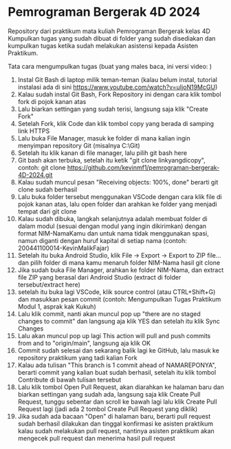 # Pemrograman Bergerak 4D 2024
Repository dari praktikum mata kuliah Pemrograman Bergerak kelas 4D
Kumpulkan tugas yang sudah dibuat di folder yang sudah disediakan dan kumpulkan tugas ketika sudah melakukan asistensi kepada Asisten Praktikum.

Tata cara mengumpulkan tugas (buat yang males baca, ini versi video: )
1. Instal Git Bash di laptop milik teman-teman (kalau belum instal, tutorial instalasi ada di sini  https://www.youtube.com/watch?v=uIjoN19McGU)
2. Kalau sudah instal Git Bash, Fork Repository ini dengan cara klik tombol fork di pojok kanan atas
3. Lalu biarkan settingan yang sudah terisi, langsung saja klik "Create Fork"
4. Setelah Fork, klik Code dan klik tombol copy yang berada di samping link HTTPS
5. Lalu buka File Manager, masuk ke folder di mana kalian ingin menyimpan repository Git (misalnya C:\Git)
6. Setelah itu klik kanan di file manager, lalu pilih git bash here
7. Git bash akan terbuka, setelah itu ketik "git clone linkyangdicopy", contoh: git clone https://github.com/kevinmf1/pemrograman-bergerak-4D-2024.git
8. Kalau sudah muncul pesan "Receiving objects: 100%, done" berarti git clone sudah berhasil
9. Lalu buka folder tersebut menggunakan VSCode dengan cara klik file di pojok kanan atas, lalu open folder dan arahkan ke folder yang menjadi tempat dari git clone
10. Kalau sudah dibuka, langkah selanjutnya adalah membuat folder di dalam modul (sesuai dengan modul yang ingin dikirimkan) dengan format NIM-NamaKamu dan untuk nama tidak menggunakan spasi, namun diganti dengan huruf kapital di setiap nama (contoh: 200441100014-KevinMalikFajar)
11. Setelah itu buka Android Studio, klik File -> Export -> Export to ZIP file... dan pilih folder di mana kamu menaruh folder NIM-Nama hasil git clone
12. Jika sudah buka File Manager, arahkan ke folder NIM-Nama, dan extract file ZIP yang berasal dari Android Studio (extract di folder tersebut/extract here)
13. setelah itu buka lagi VSCode, klik source control (atau CTRL+Shift+G) dan masukkan pesan commit (contoh: Mengumpulkan Tugas Praktikum Modul 1, asprak kak Kukuh)
14. Lalu klik commit, nanti akan muncul pop up "there are no staged changes to commit" dan langsung aja klik YES dan setelah itu klik Sync Changes
15. Lalu akan muncul pop up lagi This action will pull and push commits from and to "origin/main", langsung aja klik OK
16. Commit sudah selesai dan sekarang balik lagi ke GitHub, lalu masuk ke repository praktikum yang tadi kalian Fork
17. Kalau ada tulisan "This branch  is 1 commit ahead of NAMAREPONYA", berarti commit yang kalian buat sudah berhasil, setelah itu klik tombol Contribute di bawah tulisan tersebut
18. Lalu klik tombol Open Pull Request, akan diarahkan ke halaman baru dan biarkan settingan yang sudah ada, langsung saja klik Create Pull Request, tunggu sebentar dan scroll ke bawah lagi lalu klik Create Pull Request lagi (jadi ada 2 tombol Create Pull Request yang diklik)
19. Jika sudah ada bacaan "Open" di halaman baru, berarti pull request sudah berhasil dilakukan dan tinggal konfirmasi ke asisten praktikum kalau sudah melakukan pull request, nantinya asisten praktikum akan mengecek pull request dan menerima hasil pull request